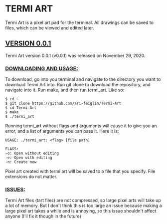 # **TERMI ART**

Termi Art is a pixel art pad for the terminal. All drawings can be saved to files, which can be viewed and edited later.  

## <u>**VERSION 0.0.1**</u>
Termi Art version 0.0.1 (v0.0.1) was released on November 29, 2020.

### <u>**DOWNLOADING AND USAGE:**</u>
To download, go into you terminal and navigate to the directory you want to download Termi Art into. Run git clone to download the repository, and navigate into it. Run make, and then run termi_art. Like so:

```
$ cd ~
$ git clone https://github.com/ari-feiglin/Termi-Art
$ cd Termi-Art
$ make
$ ./termi_art
```

Running termi_art without flags and arguments will cause it to give you an error, and a list of arguments you can pass it. Here it is:

```
USAGE: ./termi_art: <flag> [file path]

FLAGS:
-o: Open without editing
-e: Open with editing
-n: Create new
```

Pixel art created with termi art will be saved to a file that you specify. File extensions do not matter.

### <u>**ISSUES:**</u>
Termi Art files (tart files) are not compressed, so large pixel arts will take up a lot of memory. But I don't think this is too large an issue because making a large pixel art takes a while and is annoying, so this issue shouldn't affect anyone (I'll fix it though in the future)
